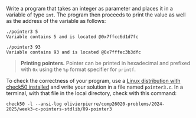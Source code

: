 Write a program that takes an integer as parameter and places it in a variable of type `int`.
The program then proceeds to print the value as well as the address of the variable as follows:

```shell
./pointer3 5
Variable contains 5 and is located @0x7ffcc6d1d7fc

./pointer3 93
Variable contains 93 and is located @0x7fffec3b3dfc
```

> **Printing pointers.**
> Pointer can be printed in hexadecimal and prefixed with `0x` using the
> `%p` format specifier for `printf`.

To check the correctness of your program, use a [Linux distribution with check50 installed](https://github.com/olivierpierre/comp26020-devcontainer) and write your solution in a file named `pointer3.c`.
In a terminal, with that file in the local directory, check with this command:

```shell
check50 -l --ansi-log olivierpierre/comp26020-problems/2024-2025/week3-c-pointers-stdlib/09-pointer3
```
